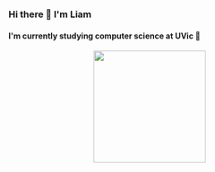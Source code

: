 ### Hi there 👋 I'm Liam
#### I'm currently studying computer science at UVic 🏫
<p align="center">
    <img height="200px" src="https://github-readme-stats.vercel.app/api/top-langs/?username=liamshatzel&hide=html&hide_border=false&layout=compact&langs_count=8&theme=dark" />
</p>
<!--
**liamshatzel/liamshatzel** is a ✨ _special_ ✨ repository because its `README.md` (this file) appears on your GitHub profile.
[![Static Badge](https://img.shields.io/badge/-linkedIn-blue)](https://www.linkedin.com/in/liam-shatzel/)
[![Static Badge](https://img.shields.io/badge/-website-green)](https://liamshatzel.com/)
Here are some ideas to get you started:

- 🔭 I’m currently working on ...
- 🌱 I’m currently learning ...
- 👯 I’m looking to collaborate on ...
- 🤔 I’m looking for help with ...
- 💬 Ask me about ...
- 📫 How to reach me: ...
- 😄 Pronouns: ...
- ⚡ Fun fact: ...
-->
